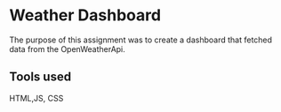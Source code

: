 # Weather Dashboard
The purpose of this assignment was to create a dashboard that fetched data from the OpenWeatherApi.
## Tools used 
HTML,JS, CSS
